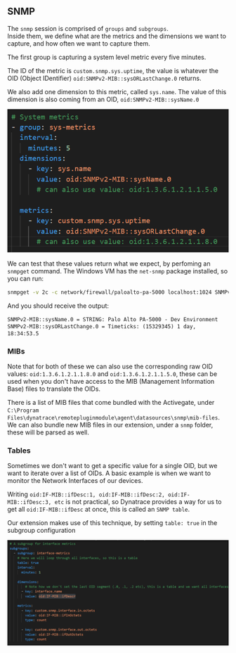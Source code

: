 ## SNMP

The `snmp` session is comprised of `groups` and `subgroups`.  
Inside them, we define what are the metrics and the dimensions we want to capture, and how often we want to capture them.

The first group is capturing a system level metric every five minutes.  

The ID of the metric is `custom.snmp.sys.uptime`, the value is whatever the OID (Object IDentifier) `oid:SNMPv2-MIB::sysORLastChange.0` returns.

We also add one dimension to this metric, called `sys.name`. The value of this dimension is also coming from an OID, `oid:SNMPv2-MIB::sysName.0`
  
![yaml-02](../../../assets/09-yaml-02.png)

We can test that these values return what we expect, by perfoming an `snmpget` command. The Windows VM has the `net-snmp` package installed, so you can run:

```bash
snmpget -v 2c -c network/firewall/paloalto-pa-5000 localhost:1024 SNMPv2-MIB::sysName.0 SNMPv2-MIB::sysORLastChange.0
```

And you should receive the output:

```
SNMPv2-MIB::sysName.0 = STRING: Palo Alto PA-5000 - Dev Environment
SNMPv2-MIB::sysORLastChange.0 = Timeticks: (15329345) 1 day, 18:34:53.5
``` 

### MIBs

Note that for both of these we can also use the corresponding raw OID values: `oid:1.3.6.1.2.1.1.8.0` and `oid:1.3.6.1.2.1.1.5.0`, these can be used when you don't have access to the MIB (Management Information Base) files to translate the OIDs.

There is a list of MIB files that come bundled with the Activegate, under `C:\Program Files\dynatrace\remotepluginmodule\agent\datasources\snmp\mib-files`.  
We can also bundle new MIB files in our extension, under a `snmp` folder, these will be parsed as well.


### Tables

Sometimes we don't want to get a specific value for a single OID, but we want to iterate over a list of OIDs. A basic example is when we want to monitor the Network Interfaces of our devices.  

Writing `oid:IF-MIB::ifDesc:1, oid:IF-MIB::ifDesc:2, oid:IF-MIB::ifDesc:3, etc` is not practical, so Dynatrace provides a way for us to get all `oid:IF-MIB::ifDesc` at once, this is called an `SNMP table`.  

Our extension makes use of this technique, by setting `table: true` in the subgroup configuration


![yaml-03](../../../assets/10-yaml-03.png)
